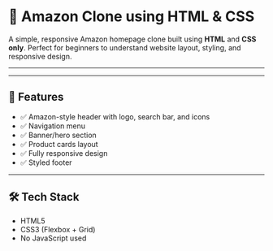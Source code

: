 # 🛒 Amazon Clone using HTML & CSS

A simple, responsive Amazon homepage clone built using **HTML** and **CSS only**. Perfect for beginners to understand website layout, styling, and responsive design.

---

---

## 🔧 Features

- ✅ Amazon-style header with logo, search bar, and icons  
- ✅ Navigation menu  
- ✅ Banner/hero section  
- ✅ Product cards layout  
- ✅ Fully responsive design  
- ✅ Styled footer  

---

## 🛠️ Tech Stack

- HTML5  
- CSS3 (Flexbox + Grid)  
- No JavaScript used
